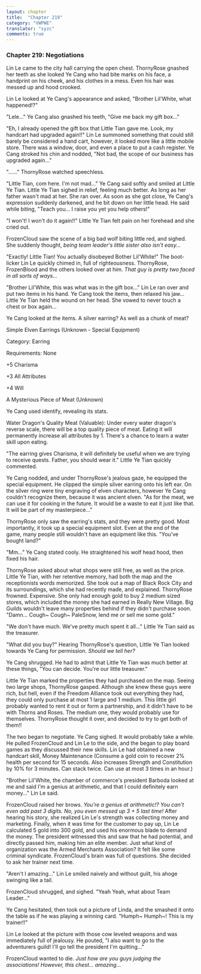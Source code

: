 ```yaml
---
layout: chapter
title:  "Chapter 219"
category: "VWPWE"
translator: "syzc"
comments: true
---
```


### Chapter 219: Negotiations

Lin Le came to the city hall carrying the open chest. ThornyRose gnashed her teeth as she looked Ye Cang who had bite marks on his face, a handprint on his cheek, and his clothes in a mess. Even his hair was messed up and hood crooked.

Lin Le looked at Ye Cang's appearance and asked, "Brother Lil'White, what happened!?"

"Lele..." Ye Cang also gnashed his teeth, "Give me back my gift box..."

"Eh, I already opened the gift box that Little Tian gave me. Look, my handcart had upgraded again!!" Lin Le summoned something that could still barely be considered a hand cart, however, it looked more like a little mobile store. There was a window, door, and even a place to put a cash register. Ye Cang stroked his chin and nodded, "Not bad, the scope of our business has upgraded again..."

"......" ThornyRose watched speechless.

"Little Tian, com here. I'm not mad..." Ye Cang said softly and smiled at Little Ye Tian. Little Ye Tian sighed in relief, feeling much better. As long as her father wasn't mad at her. She ran over. As soon as she got close, Ye Cang's expression suddenly darkened, and he bit down on her little head. He said while biting, "Teach you... I raise you yet you help others!"

"I won't! I won't do it again!!" Little Ye Tian felt pain on her forehead and she cried out.

FrozenCloud saw the scene of a big bad wolf biting little red, and sighed. She suddenly thought, *being team leader's little sister also isn't easy...*

"Exactly! Little Tian! You actually disobeyed Bother Lil'White!" The boot-licker Lin Le quickly chimed in, full of righteousness. ThornyRose, FrozenBlood and the others looked over at him. *That guy is pretty two faced in all sorts of ways...*

"Brother Lil'White, this was what was in the gift box..." Lin Le ran over and put two items in his hand. Ye Cang took the items, then relaxed his jaw... Little Ye Tian held the wound on her head. She vowed to never touch a chest or box again...

Ye Cang looked at the items. A silver earring? As well as a chunk of meat?

Simple Elven Earrings (Unknown - Special Equipment)

Category: Earring

Requirements: None

+5 Charisma

+3 All Attributes

+4 Will

A Mysterious Piece of Meat (Unknown)

Ye Cang used identify, revealing its stats.

Water Dragon's Quality Meat (Valuable): Under every water dragon's reverse scale, there will be a top quality piece of meat. Eating it will permanently increase all attributes by 1. There's a chance to learn a water skill upon eating.

"The earring gives Charisma, it will definitely be useful when we are trying to receive quests. Father, you should wear it." Little Ye Tian quickly commented.

Ye Cang nodded, and under ThornyRose's jealous gaze, he equipped the special equipment. He clipped the simple silver earring onto his left ear. On the silver ring were tiny engraving of elven characters, however Ye Cang couldn't recognize them, because it was ancient elven. "As for the meat, we can use it for cooking in the future. It would be a waste to eat it just like that. It will be part of my masterpiece..." 

ThornyRose only saw the earring's stats, and they were pretty good. Most importantly, it took up a special equipment slot. Even at the end of the game, many people still wouldn't have an equipment like this. "You've bought land?"

"Mm..." Ye Cang stated cooly. He straightened his wolf head hood, then fixed his hair.

ThornyRose asked about what shops were still free, as well as the price. Little Ye Tian, with her retentive memory, had both the map and the receptionists words memorized. She took out a map of Black Rock City and its surroundings, which she had recently made, and explained. ThornyRose frowned. Expensive. She only had enough gold to buy 2 medium sized stores, which included the money she had earned in Really New Village. Big Guilds wouldn't leave many properties behind if they didn't purchase soon. "Damn... Cough~ Cough~ PaleSnow, lend me or sell me some gold."

"We don't have much. We've pretty much spent it all..." Little Ye Tian said as the treasurer.

"What did you buy?" Hearing ThornyRose's question, Little Ye Tian looked towards Ye Cang for permission. *Should we tell her?*

Ye Cang shrugged. He had to admit that Little Ye Tian was much better at these things, "You can decide. You're our little treasurer."

Little Ye Tian marked the properties they had purchased on the map. Seeing two large shops, ThornyRose gasped. Although she knew these guys were rich, but hell, even if the Freedom Alliance took out everything they had, they could only purchase at most 1 large and 1 medium. This little girl probably wanted to rent it out or form a partnership, and it didn't have to be with Thorns and Roses. The medium one, they would probably use for themselves. ThornyRose thought it over, and decided to try to get both of them!!

The two began to negotiate. Ye Cang sighed. It would probably take a while. He pulled FrozenCloud and Lin Le to the side, and the began to play board games as they discussed their new skills. Lin Le had obtained a new handcart skill, Money Maintenance (Consume a gold coin to recover 2% health per second for 15 seconds. Also increases Strength and Constitution by 10% for 3 minutes. Can stack twice. Can use at most 3 times in an hour.)

"Brother Lil'White, the chamber of commerce's president Barboda looked at me and said I'm a genius at arithmetic, and that I could definitely earn money..." Lin Le said.

FrozenCloud raised her brows. *You're a genius at arithmetic!? You can't even add past 3 digits. No, you even messed up 3 + 5 last time!* After hearing his story, she realized Lin Le's strength was collecting money and marketing. Finally, when it was time for the customer to pay up, Lin Le calculated 5 gold into 300 gold, and used his enormous blade to demand the money. The president witnessed this and saw that he had potential, and directly passed him, making him an elite member. Just what kind of organization was the Armed Merchants Association? It felt like some criminal syndicate. FrozenCloud's brain was full of questions. She decided to ask her trainer next time.

"Aren't I amazing..." Lin Le smiled naively and without guilt, his ahoge swinging like a tail. 

FrozenCloud shrugged, and sighed. "Yeah Yeah, what about Team Leader..."

Ye Cang hesitated, then took out a picture of Linda, and the smashed it onto the table as if he was playing a winning card. "Humph~ Humph~! This is my trainer!!"

Lin Le looked at the picture with those cow leveled weapons and was immediately full of jealousy. He pouted, "I also want to go to the adventurers guild! I'll go tell the president I'm quitting..."

FrozenCloud wanted to die. *Just how are you guys judging the associations! However, this chest... amazing...*
